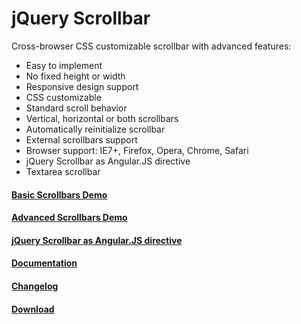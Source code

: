 <h1>jQuery Scrollbar</h1>

Cross-browser CSS customizable scrollbar with advanced features:
<ul>
    <li>Easy to implement</li>
    <li>No fixed height or width</li>
    <li>Responsive design support</li>
    <li>CSS customizable</li>
    <li>Standard scroll behavior</li>
    <li>Vertical, horizontal or both scrollbars</li>
    <li>Automatically reinitialize scrollbar</li>
    <li>External scrollbars support</li>
    <li>Browser support: IE7+, Firefox, Opera, Chrome, Safari</li>
    <li>jQuery Scrollbar as Angular.JS directive</li>
    <li>Textarea scrollbar</li>
</ul>

<h4><a href="http://gromo.github.io/jquery.scrollbar/demo/basic.html">Basic Scrollbars Demo</a></h4>
<h4><a href="http://gromo.github.io/jquery.scrollbar/demo/advanced.html">Advanced Scrollbars Demo</a></h4>
<h4><a href="http://gromo.github.io/jquery.scrollbar/demo/angular.html">jQuery Scrollbar as Angular.JS directive</a></h4>

<h4><a href="http://gromo.github.io/jquery.scrollbar/">Documentation</a></h4>
<h4><a href="https://github.com/gromo/jquery.scrollbar/blob/master/CHANGELOG.md">Changelog</a></h4>
<h4><a href="http://gromo.github.io/jquery.scrollbar/jquery.scrollbar.zip">Download</a></h4>
